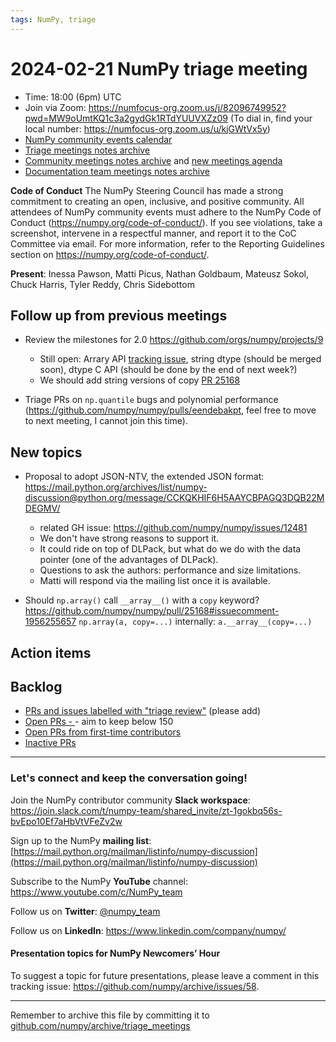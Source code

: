 ```yaml
---
tags: NumPy, triage
---
```


# 2024-02-21 NumPy triage meeting


- Time: 18:00 (6pm) UTC
- Join via Zoom: https://numfocus-org.zoom.us/j/82096749952?pwd=MW9oUmtKQ1c3a2gydGk1RTdYUUVXZz09 (To dial in, find your local number: https://numfocus-org.zoom.us/u/kjGWtVx5y)
- [NumPy community events calendar](https://scientific-python.org/calendars)
- [Triage meetings notes archive](https://github.com/numpy/archive/tree/master/triage_meetings)
- [Community meetings notes archive](https://github.com/numpy/archive/tree/main/community_meetings) and [new meetings agenda](https://hackmd.io/76o-IxCjQX2mOXO_wwkcpg)
- [Documentation team meetings notes archive](https://github.com/numpy/archive/tree/main/docs_team_meetings)


**Code of Conduct**
The NumPy Steering Council has made a strong commitment to creating an open, inclusive, and positive community. 
All attendees of NumPy community events must adhere to the NumPy Code of Conduct (https://numpy.org/code-of-conduct/). 
If you see violations, take a screenshot, intervene in a respectful manner, and report it to the CoC Committee via email. For more information, refer to the Reporting Guidelines section on https://numpy.org/code-of-conduct/.

**Present**: Inessa Pawson, Matti Picus, Nathan Goldbaum, Mateusz Sokol, Chuck Harris, Tyler Reddy, Chris Sidebottom
 
## Follow up from previous meetings

- Review the milestones for 2.0 https://github.com/orgs/numpy/projects/9
  - Still open: Arrary API [tracking issue](https://github.com/numpy/numpy/issues/25076), string dtype (should be merged soon), dtype C API (should be done by the end of next week?) 
  - We should add string versions of copy [PR 25168 ](https://github.com/numpy/numpy/pull/25168)

- Triage PRs on `np.quantile` bugs and polynomial performance (https://github.com/numpy/numpy/pulls/eendebakpt, feel free to move to next meeting, I cannot join this time).

## New topics
- Proposal to adopt JSON-NTV, the extended JSON format: https://mail.python.org/archives/list/numpy-discussion@python.org/message/CCKQKHIF6H5AAYCBPAGQ3DQB22MDEGMV/
   - related GH issue: https://github.com/numpy/numpy/issues/12481
   - We don't have strong reasons to support it.
   - It could ride on top of DLPack, but what do we do with the data pointer (one of the advantages of DLPack).
   - Questions to ask the authors: performance and size limitations.
   - Matti will respond via the mailing list once it is available.

- Should `np.array()` call `__array__()` with a `copy` keyword? 
  https://github.com/numpy/numpy/pull/25168#issuecomment-1956255657 
  `np.array(a, copy=...)` internally: `a.__array__(copy=...)`

## Action items



## Backlog

* [PRs and issues labelled with "triage review"](https://github.com/numpy/numpy/labels/triage%20review) (please add)
* [Open PRs - ](https://github.com/numpy/numpy/pulls)- aim to keep below 150
* [Open PRs from first-time contributors](https://github.com/orgs/numpy/projects/5) 
* [Inactive PRs](https://github.com/orgs/numpy/projects/6)



---

### Let's connect and keep the conversation going!
Join the NumPy contributor community **Slack workspace**: https://join.slack.com/t/numpy-team/shared_invite/zt-1gokbq56s-bvEpo10Ef7aHbVtVFeZv2w

Sign up to the NumPy **mailing list**: [https://mail.python.org/mailman/listinfo/numpy-discussion](https://mail.python.org/mailman/listinfo/numpy-discussion)

Subscribe to the NumPy **YouTube** channel: https://www.youtube.com/c/NumPy_team

Follow us on **Twitter**: [@numpy_team](https://twitter.com/numpy_team)

Follow us on **LinkedIn**: https://www.linkedin.com/company/numpy/

#### Presentation topics for NumPy Newcomers’ Hour 
To suggest a topic for future presentations, please leave a comment in this tracking issue: https://github.com/numpy/archive/issues/58.

---

Remember to archive this file by committing it to [github.com/numpy/archive/triage_meetings](https://github.com/numpy/archive/tree/main/triage_meetings)